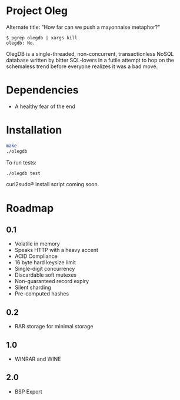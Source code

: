 Project Oleg
============

Alternate title: "How far can we push a mayonnaise metaphor?"

````
$ pgrep olegdb | xargs kill
olegdb: No.
````

OlegDB is a single-threaded, non-concurrent, transactionless NoSQL database
written by bitter SQL-lovers in a futile attempt to hop on the schemaless trend
before everyone realizes it was a bad move.

Dependencies
============

* A healthy fear of the end

Installation
============

```bash
make
./olegdb
```

To run tests:

```bash
./olegdb test
```

curl2sudo® install script coming soon.

Roadmap
=======

0.1
---

* Volatile in memory
* Speaks HTTP with a heavy accent
* ACID Compliance
* 16 byte hard keysize limit
* Single-digit concurrency
* Discardable soft mutexes
* Non-guaranteed record expiry
* Silent sharding
* Pre-computed hashes

0.2
---
* RAR storage for minimal storage

1.0
---

* WINRAR and WINE

2.0
---
* BSP Export
